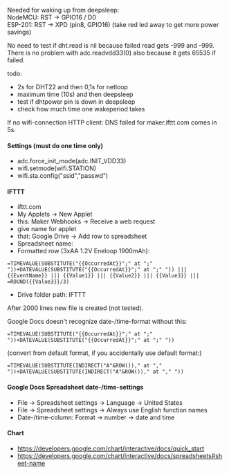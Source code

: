 Needed for waking up from deepsleep:  
NodeMCU: RST -> GPIO16 / D0  
ESP-201: RST -> XPD (pin8, GPIO16) (take red led away to get more power savings)

No need to test if dht.read is nil because failed read gets -999 and -999.  
There is no problem with adc.readvdd33(0) also because it gets 65535 if failed.  

todo:  
- 2s for DHT22 and then 0,1s for netloop  
- maximum time (10s) and then deepsleep  
- test if dhtpower pin is down in deepsleep
- check how much time one wakeperiod takes

If no wifi-connection
HTTP client: DNS failed for maker.ifttt.com
comes in 5s.

#### Settings (must do one time only)
- adc.force_init_mode(adc.INIT_VDD33)
- wifi.setmode(wifi.STATION)
- wifi.sta.config("ssid","passwd")

#### IFTTT

- ifttt.com
- My Applets -> New Applet
- this: Maker Webhooks -> Receive a web request
- give name for applet
- that: Google Drive -> Add row to spreadsheet
- Spreadsheet name:
- Formatted row (3xAA 1.2V Eneloop 1900mAh):
```
=TIMEVALUE(SUBSTITUTE("{{OccurredAt}}";" at ";" "))+DATEVALUE(SUBSTITUTE("{{OccurredAt}}";" at ";" ")) ||| {{EventName}} ||| {{Value1}} ||| {{Value2}} ||| {{Value3}} ||| =ROUND({{Value3}}/3)
```
- Drive folder path: IFTTT

After 2000 lines new file is created (not tested).

Google Docs doesn't recognize date-/time-format without this:
```
=TIMEVALUE(SUBSTITUTE("{{OccurredAt}}";" at ";" "))+DATEVALUE(SUBSTITUTE("{{OccurredAt}}";" at ";" "))
```
(convert from default format, if you accidentally use default format:)
```
=TIMEVALUE(SUBSTITUTE(INDIRECT("A"&ROW())," at "," "))+DATEVALUE(SUBSTITUTE(INDIRECT("A"&ROW())," at "," "))
```

#### Google Docs Spreadsheet date-/time-settings

- File -> Spreadsheet settings -> Language -> United States
- File -> Spreadsheet settings -> Always use English function names
- Date-/time-column: Format -> number -> date and time


#### Chart
- https://developers.google.com/chart/interactive/docs/quick_start
- https://developers.google.com/chart/interactive/docs/spreadsheets#sheet-name
